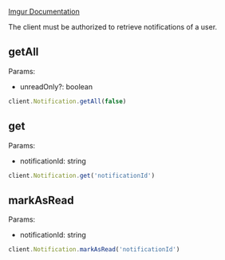 [Imgur Documentation](https://api.imgur.com/endpoints/notification)

The client must be authorized to retrieve notifications of a user.

## getAll

Params:

- unreadOnly?: boolean

```javascript
client.Notification.getAll(false)
```

## get

Params:

- notificationId: string

```javascript
client.Notification.get('notificationId')
```

## markAsRead

Params:

- notificationId: string

```javascript
client.Notification.markAsRead('notificationId')
```
